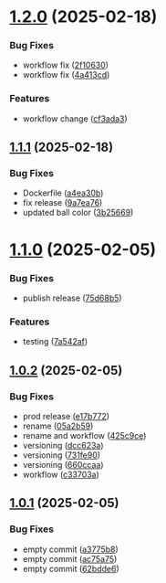 # [1.2.0](https://github.com/sivaparthi/tts-frontend/compare/v1.1.1...v1.2.0) (2025-02-18)


### Bug Fixes

* workflow fix ([2f10630](https://github.com/sivaparthi/tts-frontend/commit/2f106304be784a1e7ca0751d9fbe4c5a3e8f7efd))
* workflow fix ([4a413cd](https://github.com/sivaparthi/tts-frontend/commit/4a413cd7d2943fca1297176696f9f8cebe8f0193))


### Features

* workflow change ([cf3ada3](https://github.com/sivaparthi/tts-frontend/commit/cf3ada31b3a0a6a4c734fee197e9e1aa3b2780f9))

## [1.1.1](https://github.com/sivaparthi/tts-frontend/compare/v1.1.0...v1.1.1) (2025-02-18)


### Bug Fixes

* Dockerfile ([a4ea30b](https://github.com/sivaparthi/tts-frontend/commit/a4ea30b2ac79375da040b5597d9d2db5ce053a16))
* fix release ([9a7ea76](https://github.com/sivaparthi/tts-frontend/commit/9a7ea7692386594225b18f75fc09bd49b4efcab0))
* updated ball color ([3b25669](https://github.com/sivaparthi/tts-frontend/commit/3b25669c0b7c80550bbb49a24907264454fe03df))

# [1.1.0](https://github.com/sivaparthi/tts-frontend/compare/v1.0.2...v1.1.0) (2025-02-05)


### Bug Fixes

* publish release ([75d68b5](https://github.com/sivaparthi/tts-frontend/commit/75d68b5fc558c09c86fa75029809ce3cdc33eda2))


### Features

* testing ([7a542af](https://github.com/sivaparthi/tts-frontend/commit/7a542aff305ebf5a850f7381ae8b02844a81cacc))

## [1.0.2](https://github.com/sivaparthi/tts-frontend/compare/v1.0.1...v1.0.2) (2025-02-05)


### Bug Fixes

* prod  release ([e17b772](https://github.com/sivaparthi/tts-frontend/commit/e17b772de166b65ab444fb7faedf000a2439e8f9))
* rename ([05a2b59](https://github.com/sivaparthi/tts-frontend/commit/05a2b59a35f56b64b21ef5620040ed6d3b021fc3))
* rename and workflow ([425c9ce](https://github.com/sivaparthi/tts-frontend/commit/425c9ce38d19f354045a3e2f920ef4c7360cb354))
* versioning ([dcc623a](https://github.com/sivaparthi/tts-frontend/commit/dcc623a56eb0c1a8e5493ae1eac9b10562c83859))
* versioning ([731fe90](https://github.com/sivaparthi/tts-frontend/commit/731fe90e4a61255968c18690c28b4f82294511de))
* versioning ([660ccaa](https://github.com/sivaparthi/tts-frontend/commit/660ccaa225bf0bfd212e23af93ff6627cf0050ac))
* workflow ([c33703a](https://github.com/sivaparthi/tts-frontend/commit/c33703afd53a1844b29338457b1bb8b80b303dc9))

## [1.0.1](https://github.com/sivaparthi/tts-frontend/compare/v1.0.0...v1.0.1) (2025-02-05)


### Bug Fixes

* empty commit ([a3775b8](https://github.com/sivaparthi/tts-frontend/commit/a3775b8c090df3fc31c5f75ac0c09be221e6b3ec))
* empty commit ([ac75a75](https://github.com/sivaparthi/tts-frontend/commit/ac75a751d7a2d7d675c3f838676c983b39b26f42))
* empty commit ([62bdde6](https://github.com/sivaparthi/tts-frontend/commit/62bdde6e6ee8f17b59164c2379ec1ff1ced4bbfd))
